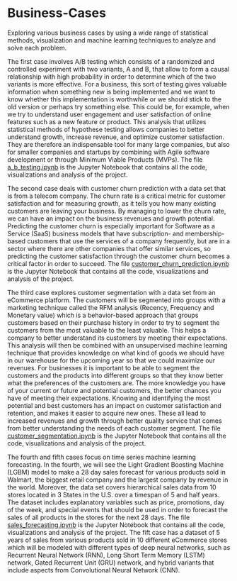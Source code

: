 # Business-Cases
Exploring various business cases by using a wide range of statistical methods, visualization and machine learning techniques to analyze and solve each problem.

The first case involves A/B testing which consists of a randomized and controlled experiment with two variants, A and B, that allow to form a causal relationship with high probability in order to determine which of the two variants is more effective. For a business, this sort of testing gives valuable information when something new is being implemented and we want to know whether this implementation is worthwhile or we should stick to the old version or perhaps try something else. This could be, for example, when we try to understand user engagement and user satisfaction of online features such as a new feature or product. This analysis that utilizes statistical methods of hypothese testing allows companies to better understand growth, increase revenue, and optimize customer satisfaction. They are therefore an indispensable tool for many large companies, but also for smaller companies and startups by combining with Agile software development or through Minimum Viable Products (MVPs). The file [a_b_testing.ipynb](https://github.com/jajokine/Business-Cases/blob/main/a_b_testing.ipynb) is the Jupyter Notebook that contains all the code, visualizations and analysis of the project.

The second case deals with customer churn prediction with a data set that is from a telecom company. The churn rate is a critical metric for customer satisfaction and for measuring growth, as it tells you how many existing customers are leaving your business. By managing to lower the churn rate, we can have an impact on the business revenues and growth potential. Predicting the customer churn is especially important for Software as a Service (SaaS) business models that have subscription- and membership-based customers that use the services of a company frequently, but are in a sector where there are other companies that offer similar services, so predicting the customer satisfaction through the customer churn becomes a critical factor in order to succeed.  The file [customer_churn_prediction.ipynb](https://github.com/jajokine/Business-Cases/blob/main/customer_churn_prediction.ipynb) is the Jupyter Notebook that contains all the code, visualizations and analysis of the project.

The third case explores customer segmentation with a data set from an eCommerce platform. The customers will be segmented into groups with a marketing technique called the RFM analysis (Recency, Frequency and Monetary value) which is a behavior-based approach that groups customers based on their purchase history in order to try to segment the customers from the most valuable to the least valuable. This helps a company to better understand its customers by meeting their expectations.  This analysis will then be combined with an unsupervised machine learning technique that provides knowledge on what kind of goods we should have in our warehouse for the upcoming year so that we could maximize our revenues.  For businesses it is important to be able to segment the customers and the products into different groups so that they know better what the preferences of the customers are. The more knowledge you have of your current or future and potential customers, the better chances you have of meeting their expectations. Knowing and identifying the most potential and best customers has an impact on customer satisfaction and retention, and makes it easier to acquire new ones. These all lead to increased revenues and growth through better quality service that comes from better understanding the needs of each customer segment. The file [customer_segmentation.ipynb](https://github.com/jajokine/Business-Cases/blob/main/customer_segmentation.ipynb) is the Jupyter Notebook that contains all the code, visualizations and analysis of the project.
 
The fourth and fifth cases focus on time series machine learning forecasting. In the fourth, we will see the Light Gradient Boosting Machine (LGBM) model to make a 28 day sales forecast for various products sold in Walmart, the biggest retail company and the largest company by revenue in the world. Moreover, the data set covers hierarchical sales data from 10 stores located in 3 States in the U.S. over a timespan of 5 and half years. The dataset includes explanatory variables such as price, promotions, day of the week, and special events that should be used in order to forecast the sales of all products in the stores for the next 28 days.  The file [sales_forecasting.ipynb](https://github.com/jajokine/Business-Cases/blob/main/sales_forecasting.ipynb) is the Jupyter Notebook that contains all the code, visualizations and analysis of the project. The fift case has a dataset of 5 years of sales from various products sold in 10 different eCommerce stores which will be modeled with different types of deep neural networks, such as Recurrent Neural Network (RNN), Long Short Term Memory (LSTM) network, Gated Recurrent Unit (GRU) network, and hybrid variants that include aspects from Convolutional Neural Network (CNN).
 

